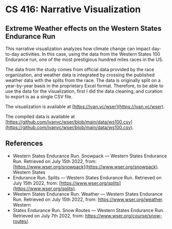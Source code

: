 # CS 416: Narrative Visualization

## Extreme Weather effects on the Western States Endurance Run

This narrative visualization analyzes how climate change can impact day-to-day
activities. In this case, using the data from the Western States 100 Endurance
run, one of the most prestigious hundred miles races in the US.

The data from the study comes from official data provided by the race
organization, and weather data is integrated by crossing the published weather
data with the splits from the race. The data is originally split on a
year-by-year basis in the proprietary Excel format. Therefore, to be able to
use the data for the visualization, first I did the data cleaning, and curation
to export is as a single CSV file.

The visualization is available at [https://ivan.vc/wser](https://ivan.vc/wser).

The compiled data is available at [https://github.com/ivanvc/wser/blob/main/data/ws100.csv](https://github.com/ivanvc/wser/blob/main/data/ws100.csv).

## References

* Western States Endurance Run. Snowpack — Western States Endurance Run.
  Retrieved on July 15th 2022, from:
  [https://www.wser.org/snowpack](https://www.wser.org/snowpack). Western States
* Endurance Run. Splits — Western States Endurance Run. Retrieved on July 15th
  2022, from: [https://www.wser.org/splits](https://www.wser.org/splits).
* Western States Endurance Run. Weather — Western States Endurance Run.
  Retrieved on July 15th 2022, from: https://www.wser.org/weather. Western
* States Endurance Run. Snow Routes — Western States Endurance Run. Retrieved on
  July 7th 2022, from: https://www.wser.org/course/snow-routes/.

